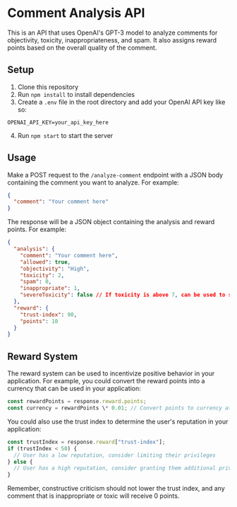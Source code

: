 # Comment Analysis API

This is an API that uses OpenAI's GPT-3 model to analyze comments for objectivity, toxicity, inappropriateness, and spam. It also assigns reward points based on the overall quality of the comment.

## Setup

1. Clone this repository
2. Run `npm install` to install dependencies
3. Create a `.env` file in the root directory and add your OpenAI API key like so:

```
OPENAI_API_KEY=your_api_key_here
```

4. Run `npm start` to start the server

## Usage

Make a POST request to the `/analyze-comment` endpoint with a JSON body containing the comment you want to analyze. For example:

```json
{
  "comment": "Your comment here"
}
```

The response will be a JSON object containing the analysis and reward points. For example:

```json
{
  "analysis": {
    "comment": "Your comment here",
    "allowed": true,
    "objectivity": "High",
    "toxicity": 2,
    "spam": 0,
    "inappropriate": 1,
    "severeToxicity": false // If toxicity is above 7, can be used to sanction or ban the user
  },
  "reward": {
    "trust-index": 90,
    "points": 10
  }
}
```

## Reward System

The reward system can be used to incentivize positive behavior in your application. For example, you could convert the reward points into a currency that can be used in your application:

```javascript
const rewardPoints = response.reward.points;
const currency = rewardPoints \* 0.01; // Convert points to currency at a rate of 1 point = 0.01 currency
```

You could also use the trust index to determine the user's reputation in your application:

```javascript
const trustIndex = response.reward["trust-index"];
if (trustIndex < 50) {
  // User has a low reputation, consider limiting their privileges
} else {
  // User has a high reputation, consider granting them additional privileges
}
```

Remember, constructive criticism should not lower the trust index, and any comment that is inappropriate or toxic will receive 0 points.

```

```
